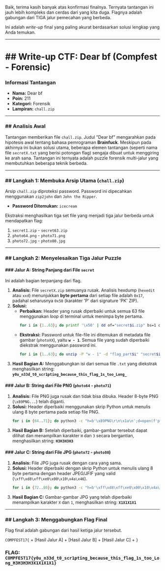 Baik, terima kasih banyak atas konfirmasi finalnya. Ternyata tantangan ini jauh lebih kompleks dan cerdas dari yang kita duga. Flagnya adalah gabungan dari TIGA jalur pemecahan yang berbeda.

Ini adalah *write-up* final yang paling akurat berdasarkan solusi lengkap yang Anda temukan.

-----

# \#\# Write-up CTF: Dear bf (Compfest - Forensic)

### Informasi Tantangan

  * **Nama:** Dear bf
  * **Poin:** 211
  * **Kategori:** Forensik
  * **Lampiran:** `chall.zip`

-----

### \#\# Analisis Awal

Tantangan memberikan file `chall.zip`. Judul "Dear bf" mengarahkan pada hipotesis awal tentang bahasa pemrograman **Brainfuck**. Meskipun pada akhirnya ini bukan solusi utama, beberapa elemen tantangan (seperti nama file `secretX.txt` yang berisi potongan flag) sengaja dibuat untuk menggiring ke arah sana. Tantangan ini ternyata adalah puzzle forensik multi-jalur yang membutuhkan beberapa teknik berbeda.

-----

### \#\# Langkah 1: Membuka Arsip Utama (`chall.zip`)

Arsip `chall.zip` diproteksi password. Password ini dipecahkan menggunakan `zip2john` dan `John the Ripper`.

  * **Password Ditemukan:** `icecream`

Ekstraksi menghasilkan tiga set file yang menjadi tiga jalur berbeda untuk mendapatkan flag:

1.  `secret1.zip` - `secret63.zip`
2.  `photo64.png` - `photo71.png`
3.  `photo72.jpg` - `photo80.jpg`

-----

### \#\# Langkah 2: Menyelesaikan Tiga Jalur Puzzle

#### \#\#\# Jalur A: String Panjang dari File `secret`

Ini adalah bagian terpanjang dari flag.

1.  **Analisis:** File `secretX.zip` semuanya rusak. Analisis hexdump (`hexedit` atau `xxd`) menunjukkan **byte pertama** dari setiap file adalah `0x17`, padahal seharusnya `0x50` (karakter 'P' dari signature 'PK' ZIP).
2.  **Solusi:**
      * **Perbaikan:** Header yang rusak diperbaiki untuk semua 63 file menggunakan *loop* di terminal untuk menimpa byte pertama.
        ```bash
        for i in {1..63}; do printf '\x50' | dd of="secret$i.zip" bs=1 count=1 conv=notrunc; done
        ```
      * **Ekstraksi:** Password untuk file-file ini ditemukan di metadata file gambar (`photoXX`), yaitu **`w - 1`**. Semua file yang sudah diperbaiki diekstrak menggunakan password ini.
        ```bash
        for i in {1..63}; do unzip -P "w - 1" -d "flag_part$i" "secret$i.zip"; done
        ```
3.  **Hasil Bagian A:** Menggabungkan isi dari semua file `.txt` yang diekstrak menghasilkan string:
    **`y0u_n33d_t0_scr1pting_because_this_flag_1s_too_Long_`**

#### \#\#\# Jalur B: String dari File PNG (`photo64` - `photo71`)

1.  **Analisis:** File PNG juga rusak dan tidak bisa dibuka. Header 8-byte PNG (`\x89PNG...`) telah diganti.
2.  **Solusi:** Header diperbaiki menggunakan skrip Python untuk menulis ulang 8 byte pertama pada setiap file PNG.
    ```bash
    for i in {64..71}; do python3 -c "h=b'\x89PNG\r\n\x1a\n';d=open(f'photo{i}.png','rb').read();open(f'photo{i}_fixed.png','wb').write(h+d[8:])"; done
    ```
3.  **Hasil Bagian B:** Setelah diperbaiki, gambar-gambar tersebut dapat dilihat dan menampilkan karakter `H` dan `3` secara bergantian, menghasilkan string: **`H3H3H3H3`**

#### \#\#\# Jalur C: String dari File JPG (`photo72` - `photo80`)

1.  **Analisis:** File JPG juga rusak dengan cara yang sama.
2.  **Solusi:** Header diperbaiki dengan skrip Python untuk menulis ulang 8 byte pertama dengan header JPEG/JFIF yang valid (`\xff\xd8\xff\xe0\x00\x10\x4a\x46`).
    ```bash
    for i in {72..80}; do python3 -c "h=b'\xff\xd8\xff\xe0\x00\x10\x4a\x46';d=open(f'photo{i}.jpg','rb').read();open(f'photo{i}_fixed.jpg','wb').write(h+d[8:])"; done
    ```
3.  **Hasil Bagian C:** Gambar-gambar JPG yang telah diperbaiki menampilkan karakter `X` dan `1`, menghasilkan string: **`X1X1X1X1`**

-----

### \#\# Langkah 3: Menggabungkan Flag Final

Flag final adalah gabungan dari hasil ketiga jalur tersebut.

`COMPFEST17{` + [Hasil Jalur A] + [Hasil Jalur B] + [Hasil Jalur C] + `}`

### **FLAG: `COMPFEST17{y0u_n33d_t0_scr1pting_because_this_flag_1s_too_Long_H3H3H3H3X1X1X1X1}`**
